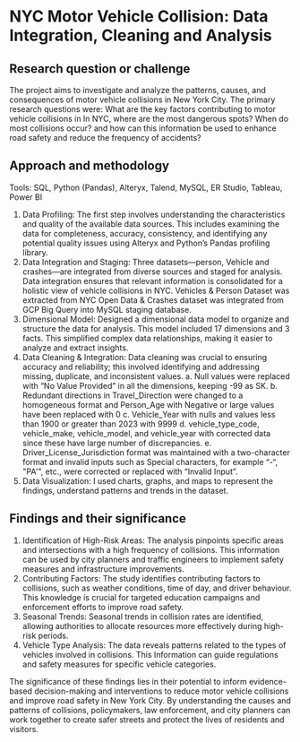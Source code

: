 # NYC Motor Vehicle Collision: Data Integration, Cleaning and Analysis

## Research question or challenge
The project aims to investigate and analyze the patterns, causes, and consequences of motor vehicle collisions in New
York City. The primary research questions were: What are the key factors contributing to motor vehicle collisions in
In NYC, where are the most dangerous spots? When do most collisions occur? and how can this information be used to
enhance road safety and reduce the frequency of accidents?

## Approach and methodology
Tools: SQL, Python (Pandas), Alteryx, Talend, MySQL, ER Studio, Tableau, Power BI
1. Data Profiling: The first step involves understanding the characteristics and quality of the available data sources.
This includes examining the data for completeness, accuracy, consistency, and identifying any potential
quality issues using Alteryx and Python’s Pandas profiling library.
2. Data Integration and Staging: Three datasets—person, Vehicle and crashes—are integrated from diverse sources and
staged for analysis. Data integration ensures that relevant information is consolidated for a holistic view of
vehicle collisions in NYC. Vehicles & Person Dataset was extracted from NYC Open Data & Crashes dataset was
integrated from GCP Big Query into MySQL staging database.
3. Dimensional Model: Designed a dimensional data model to organize and structure the data for analysis. This model
included 17 dimensions and 3 facts. This simplified complex data relationships, making it easier to analyze and
extract insights.
4. Data Cleaning & Integration: Data cleaning was crucial to ensuring accuracy and reliability; this involved
identifying and addressing missing, duplicate, and inconsistent values.
a. Null values were replaced with “No Value Provided” in all the dimensions, keeping -99 as SK.
b. Redundant directions in Travel_Direction were changed to a homogeneous format and Person_Age with
Negative or large values have been replaced with 0
c. Vehicle_Year with nulls and values less than 1900 or greater than 2023 with 9999
d. vehicle_type_code, vehicle_make, vehicle_model, and vehicle_year with corrected data since these have large
number of discrepancies.
e. Driver_License_Jurisdiction format was maintained with a two-character format and invalid inputs such as
Special characters, for example “-“, "PA'", etc., were corrected or replaced with “Invalid Input”.
5. Data Visualization: I used charts, graphs, and maps to represent the findings, understand patterns and
trends in the dataset.

## Findings and their significance
1. Identification of High-Risk Areas: The analysis pinpoints specific areas and intersections with a high frequency of
collisions. This information can be used by city planners and traffic engineers to implement safety measures and
infrastructure improvements.
2. Contributing Factors: The study identifies contributing factors to collisions, such as weather conditions, time of day,
and driver behaviour. This knowledge is crucial for targeted education campaigns and enforcement efforts to
improve road safety.
3. Seasonal Trends: Seasonal trends in collision rates are identified, allowing authorities to allocate resources more
effectively during high-risk periods.
4. Vehicle Type Analysis: The data reveals patterns related to the types of vehicles involved in collisions. This
Information can guide regulations and safety measures for specific vehicle categories.

The significance of these findings lies in their potential to inform evidence-based decision-making and interventions to
reduce motor vehicle collisions and improve road safety in New York City. By understanding the causes and patterns of
collisions, policymakers, law enforcement, and city planners can work together to create safer streets and protect the
lives of residents and visitors.
